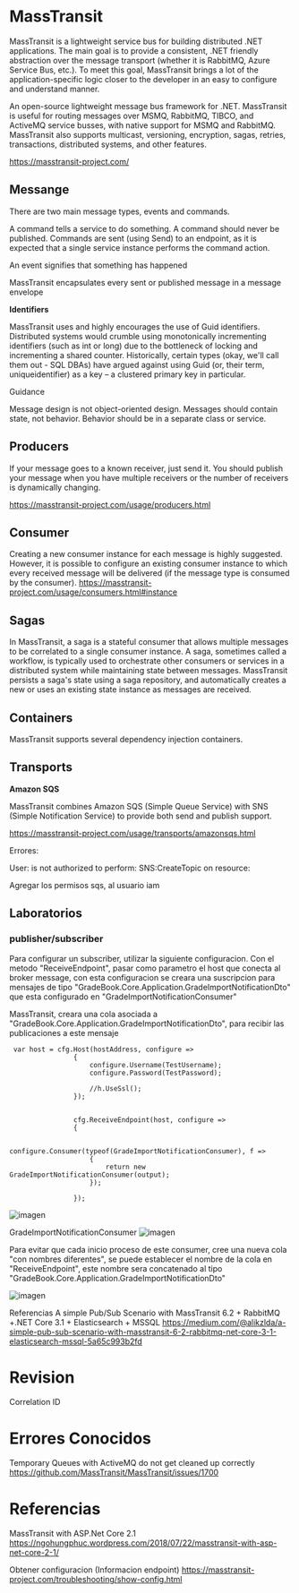 # MassTransit


MassTransit is a lightweight service bus for building distributed .NET applications. 
The main goal is to provide a consistent, .NET friendly abstraction over the message transport (whether it is RabbitMQ, Azure Service Bus, etc.). 
To meet this goal, MassTransit brings a lot of the application-specific logic closer to the developer in an easy to configure and understand manner.

An open-source lightweight message bus framework for .NET. MassTransit is useful for routing messages over MSMQ, RabbitMQ, TIBCO, and ActiveMQ service busses, with native support for MSMQ and RabbitMQ. MassTransit also supports multicast, versioning, encryption, sagas, retries, transactions, distributed systems, and other features.


https://masstransit-project.com/

## Messange

There are two main message types, events and commands. 


A command tells a service to do something. A command should never be published. Commands are sent (using Send) to an endpoint, as it is expected that a single service instance performs the command action. 

An event signifies that something has happened

MassTransit encapsulates every sent or published message in a message envelope

**Identifiers**
 
MassTransit uses and highly encourages the use of Guid identifiers. Distributed systems would crumble using monotonically incrementing identifiers (such as int or long) due to the bottleneck of locking and incrementing a shared counter. Historically, certain types (okay, we'll call them out - SQL DBAs) have argued against using Guid (or, their term, uniqueidentifier) as a key – a clustered primary key in particular.

Guidance
 
Message design is not object-oriented design. Messages should contain state, not behavior. Behavior should be in a separate class or service.


##  Producers

 If your message goes to a known receiver, just send it. You should publish your message when you have multiple receivers or the number of receivers is dynamically changing.
 

https://masstransit-project.com/usage/producers.html

## Consumer



Creating a new consumer instance for each message is highly suggested. However, it is possible to configure an existing consumer instance to which every received message will be delivered (if the message type is consumed by the consumer).
https://masstransit-project.com/usage/consumers.html#instance


## Sagas

In MassTransit, a saga is a stateful consumer that allows multiple messages to be correlated to a single consumer instance. 
A saga, sometimes called a workflow, is typically used to orchestrate other consumers or services in a distributed system while maintaining state between messages.
MassTransit persists a saga's state using a saga repository, and automatically creates a new or uses an existing state instance as messages are received.


##  Containers

MassTransit supports several dependency injection containers.

##  Transports

**Amazon SQS**

MassTransit combines Amazon SQS (Simple Queue Service) with SNS (Simple Notification Service) to provide both send and publish support.


https://masstransit-project.com/usage/transports/amazonsqs.html


Errores:

User: <user> is not authorized to perform: SNS:CreateTopic on resource: <name-resource>

Agregar los permisos sqs, al usuario iam


## Laboratorios

### publisher/subscriber 

Para configurar un subscriber, utilizar la siguiente configuracion. Con el metodo "ReceiveEndpoint", pasar como parametro el host que conecta al broker message, con esta configuracion se creara una suscripcion para mensajes de tipo "GradeBook.Core.Application.GradeImportNotificationDto" que esta configurado en "GradeImportNotificationConsumer"

MassTransit, creara una cola asociada a "GradeBook.Core.Application.GradeImportNotificationDto", para recibir las publicaciones a este mensaje 

```
 var host = cfg.Host(hostAddress, configure =>
                {
                    configure.Username(TestUsername);
                    configure.Password(TestPassword);

                    //h.UseSsl();
                });

                 
                cfg.ReceiveEndpoint(host, configure =>
                {

                    configure.Consumer(typeof(GradeImportNotificationConsumer), f =>
                    {
                        return new GradeImportNotificationConsumer(output);
                    });

                });
```


![imagen](https://user-images.githubusercontent.com/222181/106158378-a9908c80-6151-11eb-9a88-6420100c5941.png)

GradeImportNotificationConsumer
![imagen](https://user-images.githubusercontent.com/222181/106158719-0a1fc980-6152-11eb-884f-7d08158e1a20.png)


Para evitar que cada inicio proceso de este consumer, cree una nueva cola "con nombres diferentes", se puede establecer el nombre de la cola en "ReceiveEndpoint", este nombre sera concatenado al tipo "GradeBook.Core.Application.GradeImportNotificationDto"

![imagen](https://user-images.githubusercontent.com/222181/106159039-64208f00-6152-11eb-9954-cdc9fc98cd08.png)


Referencias
A simple Pub/Sub Scenario with MassTransit 6.2 + RabbitMQ +.NET Core 3.1 + Elasticsearch + MSSQL
https://medium.com/@alikzlda/a-simple-pub-sub-scenario-with-masstransit-6-2-rabbitmq-net-core-3-1-elasticsearch-mssql-5a65c993b2fd


# Revision

Correlation ID  

# Errores Conocidos

Temporary Queues with ActiveMQ do not get cleaned up correctly
https://github.com/MassTransit/MassTransit/issues/1700

# Referencias

MassTransit with ASP.Net Core 2.1
https://ngohungphuc.wordpress.com/2018/07/22/masstransit-with-asp-net-core-2-1/
 


Obtener configuracion (Informacion endpoint)
https://masstransit-project.com/troubleshooting/show-config.html